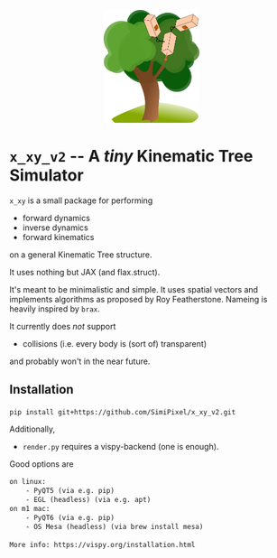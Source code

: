 <p align="center">
<img src="figures/icon.svg" height="200" />
</p>

# `x_xy_v2` -- A *tiny* Kinematic Tree Simulator

`x_xy` is a small package for performing
- forward dynamics
- inverse dynamics
- forward kinematics

on a general Kinematic Tree structure. 

It uses nothing but JAX (and flax.struct).

It's meant to be minimalistic and simple. It uses spatial vectors and implements algorithms as proposed by Roy Featherstone. Nameing is heavily inspired by `brax`.

It currently does *not* support
- collisions (i.e. every body is (sort of) transparent)

and probably won't in the near future.

## Installation

`pip install git+https://github.com/SimiPixel/x_xy_v2.git`

Additionally,
- `render.py` requires a vispy-backend (one is enough). 

Good options are
    
    on linux:
        - PyQT5 (via e.g. pip)
        - EGL (headless) (via e.g. apt)
    on m1 mac:
        - PyQT6 (via e.g. pip)
        - OS Mesa (headless) (via brew install mesa)

    More info: https://vispy.org/installation.html
